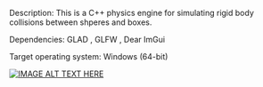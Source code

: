 Description:
	This is a C++ physics engine for simulating rigid body collisions between shperes and boxes.

Dependencies: GLAD
	    , GLFW
            , Dear ImGui

Target operating system: Windows (64-bit)

[![IMAGE ALT TEXT HERE](https://img.youtube.com/vi/wj-npeU_qFc/0.jpg)](https://www.youtube.com/watch?v=wj-npeU_qFc)
